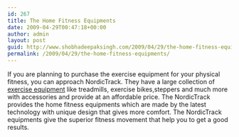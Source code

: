 ```yaml
---
id: 267
title: The Home Fitness Equipments
date: 2009-04-29T00:47:18+00:00
author: admin
layout: post
guid: http://www.shobhadeepaksingh.com/2009/04/29/the-home-fitness-equipments/
permalink: /2009/04/29/the-home-fitness-equipments/
---
```

If you are planning to purchase the exercise equipment for your physical fitness, you can approach NordicTrack. They have a large collection of [exercise equipment](http://www.nordictrack.com/) like treadmills, exercise bikes,steppers and much more with accessories and provide at an affordable price. The NordicTrack provides the home fitness equipments which are made by the latest technology with unique design that gives more comfort. The NordicTrack equipments give the superior fitness movement that help you to get a good results.